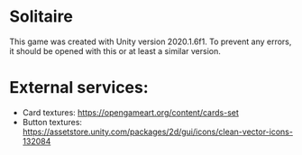 # Solitaire
This game was created with Unity version 2020.1.6f1. To prevent any errors, it should be opened with this or at least a similar version.

# External services:
- Card textures: https://opengameart.org/content/cards-set
- Button textures: https://assetstore.unity.com/packages/2d/gui/icons/clean-vector-icons-132084
